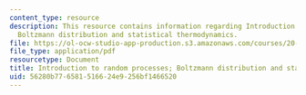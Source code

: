 ```yaml
---
content_type: resource
description: This resource contains information regarding Introduction to random processes;
  Boltzmann distribution and statistical thermodynamics.
file: https://ol-ocw-studio-app-production.s3.amazonaws.com/courses/20-430j-fields-forces-and-flows-in-biological-systems-fall-2015/56280b776581516624e9256bf1466520_MIT20_430JF15_Lecture2.pdf
file_type: application/pdf
resourcetype: Document
title: Introduction to random processes; Boltzmann distribution and statistical
uid: 56280b77-6581-5166-24e9-256bf1466520
---
```

